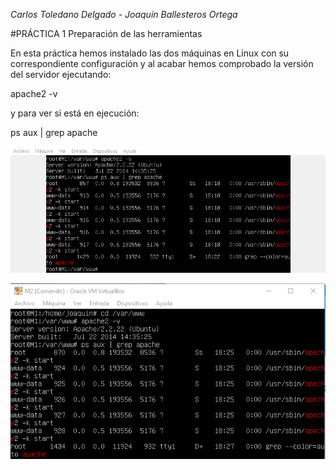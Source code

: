 *Carlos Toledano Delgado - Joaquín Ballesteros Ortega*

#PRÁCTICA 1 Preparación de las herramientas

En esta práctica hemos instalado las dos máquinas en Linux con su correspondiente configuración
y al acabar hemos comprobado la versión del servidor ejecutando:

apache2 -v

y para ver si está en ejecución:

ps aux | grep apache

![Máquina 1](https://github.com/joaquinb25/SWAP1516/blob/master/Practicas/Practica1/img/IMG1P1.png?raw=true)


![Máquina 2](https://github.com/joaquinb25/SWAP1516/blob/master/Practicas/Practica1/img/P2-IMG2.png?raw=true)

